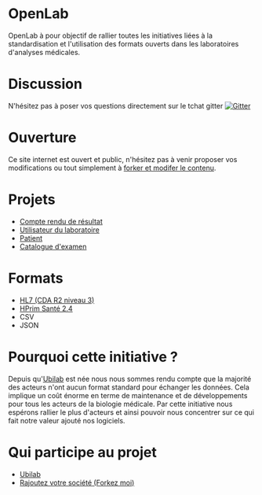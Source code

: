# OpenLab
OpenLab à pour objectif de rallier toutes les initiatives liées à la standardisation et l'utilisation des formats ouverts dans les laboratoires d'analyses médicales.  


# Discussion
N'hésitez pas à poser vos questions directement sur le tchat gitter
[![Gitter](https://badges.gitter.im/ubilab-engineering/openlab.ubilab.io.svg)](https://gitter.im/ubilab-engineering/openlab.ubilab.io?utm_source=badge&utm_medium=badge&utm_campaign=pr-badge&utm_content=badge)

# Ouverture
Ce site internet est ouvert et public, n'hésitez pas à venir proposer vos modifications ou tout simplement à [forker et modifer le contenu](https://github.com/ubilab-engineering/openlab.ubilab.io).


# Projets
* [Compte rendu de résultat](p/compte-rendu-resultat)
* [Utilisateur du laboratoire](p/utilisateur)
* [Patient](p/patient)
* [Catalogue d'examen](p/catalogue-examen)

# Formats
* [HL7 (CDA R2 niveau 3)](http://esante.gouv.fr/services/referentiels/ci-sis/espace-publication)
* [HPrim Santé 2.4]()
* CSV
* JSON


# Pourquoi cette initiative ?
Depuis qu'[Ubilab](https://www.ubilab.io) est née nous nous sommes rendu compte que la majorité des acteurs n'ont aucun format standard pour échanger les données.
Cela implique un coût énorme en terme de maintenance et de développements pour tous les acteurs de la biologie médicale. 
Par cette initiative nous espérons rallier le plus d'acteurs et ainsi pouvoir nous concentrer sur ce qui fait notre valeur ajouté nos logiciels. 

# Qui participe au projet
* [Ubilab](https://www.ubilab.io)
* [Rajoutez votre société (Forkez moi)](https://github.com/ubilab-engineering/openlab.ubilab.io/)